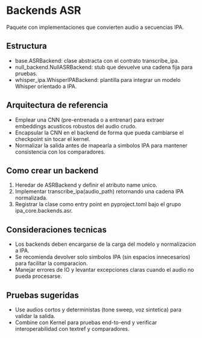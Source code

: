 # Backends ASR

Paquete con implementaciones que convierten audio a secuencias IPA.

## Estructura
- base.ASRBackend: clase abstracta con el contrato transcribe_ipa.
- null_backend.NullASRBackend: stub que devuelve una cadena fija para pruebas.
- whisper_ipa.WhisperIPABackend: plantilla para integrar un modelo Whisper orientado a IPA.

## Arquitectura de referencia
- Emplear una CNN (pre-entrenada o a entrenar) para extraer embeddings acusticos robustos del audio crudo.
- Encapsular la CNN en el backend de forma que pueda cambiarse el checkpoint sin tocar el kernel.
- Normalizar la salida antes de mapearla a simbolos IPA para mantener consistencia con los comparadores.

## Como crear un backend
1. Heredar de ASRBackend y definir el atributo name unico.
2. Implementar transcribe_ipa(audio_path) retornando una cadena IPA normalizada.
3. Registrar la clase como entry point en pyproject.toml bajo el grupo ipa_core.backends.asr.

## Consideraciones tecnicas
- Los backends deben encargarse de la carga del modelo y normalizacion a IPA.
- Se recomienda devolver solo simbolos IPA (sin espacios innecesarios) para facilitar la comparacion.
- Manejar errores de IO y levantar excepciones claras cuando el audio no pueda procesarse.

## Pruebas sugeridas
- Use audios cortos y deterministas (tone sweep, voz sintetica) para validar la salida.
- Combine con Kernel para pruebas end-to-end y verificar interoperabilidad con textref y comparadores.
